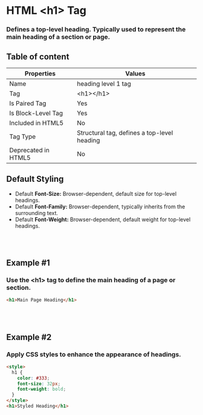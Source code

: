 # HTML &lt;h1&gt; Tag

### Defines a top-level heading. Typically used to represent the main heading of a section or page.



## Table of content


| Properties            | Values                                                               |
|---------------------|----------------------------------------------------------------------|
| Name                | heading level 1 tag                                                |
| Tag                 | &lt;h1&gt;&lt;/h1&gt;                                            |
| Is Paired Tag       | Yes                                                  |
| Is Block-Level Tag  | Yes                                |
| Included in HTML5   | No     |
| Tag Type            | Structural tag, defines a top-level heading     |
| Deprecated in HTML5 | No     |


## Default Styling


-	Default **Font-Size:** Browser-dependent, default size for top-level headings.
-	Default **Font-Family:** Browser-dependent, typically inherits from the surrounding text.
-	Default **Font-Weight:** Browser-dependent, default weight for top-level headings.


<br>
<br>

## Example #1
### Use the &lt;h1&gt; tag to define the main heading of a page or section.
```html
<h1>Main Page Heading</h1>
``` 
<br>
<br>

## Example #2
### Apply CSS styles to enhance the appearance of headings.
```html
<style>
  h1 {
    color: #333;
    font-size: 32px;
    font-weight: bold;
  }
</style>
<h1>Styled Heading</h1>
``` 
<br>
<br>

